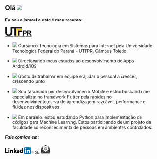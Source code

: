 ## Olá <img src="https://img.icons8.com/emoji/30/000000/waving-hand-emoji.png"/>

**Eu sou o Ismael e este é meu resumo:**

<img src="https://github.com/IsmaelPacheco/ismaelpacheco/blob/master/logo-utfpr.jpeg" height="35">

- <img src="https://github.githubassets.com/images/icons/emoji/unicode/1f4da.png" height="20"> Cursando Tecnologia em Sistemas para Internet pela Universidade Tecnologica Federal do Paraná - UTFPR. Câmpus Toledo
- <img src="https://img.icons8.com/material/25/000000/ios-development.png"/> Direcionando meus estudos ao desenvolvimento de Apps Android/iOS 

- <img src="https://img.icons8.com/ios-filled/50/000000/code-fork.png" height="25"> Gosto de trabalhar em equipe e ajudar o pessoal a crescer, crescendo junto

- <img src="https://img.icons8.com/color/48/000000/flutter.png" height="30"> Sou fascinado por desenvolvimento Mobile e estou buscando me especializar no framework Flutter pela rapidez no desenvolvimento,curva de aprendizagem razoável, performance e fluidez nos dispositivos.
- <img src="https://img.icons8.com/ios-filled/50/000000/learning.png" height="25"/> Em paralelo, estou estudando Python para implementação de códigos para Machine Learning. Estou participando de um projeto da faculdade no reconhecimento de pessoas em ambientes controlados.


***Fale comigo em:*** <br><br>
[![LinkedIn](https://github.com/IsmaelPacheco/ismaelpacheco/blob/master/linkedin.png)](https://www.linkedin.com/in/ismaelpacheco/)  ou  <a href="mailto:ismael.apacheco@hotmail.com"> <img src="https://github.com/IsmaelPacheco/ismaelpacheco/blob/master/email.png" height="30"> </a>
